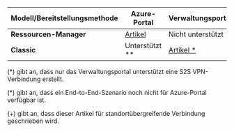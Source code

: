 |**Modell/Bereitstellungsmethode**| **Azure-Portal** | **Verwaltungsportal** | **PowerShell**|
|---|---|---|---|
|**Ressourcen-Manager** | [Artikel](vpn-gateway-howto-site-to-site-resource-manager-portal.md)|Nicht unterstützt |[Artikel](..articles/vpn-gateway/vpn-gateway-create-site-to-site-rm-powershell.md) |
|**Classic** |Unterstützt **| [Artikel *](../articles/vpn-gateway/vpn-gateway-site-to-site-create.md)|[Artikel +](..articles/vpn-gateway/vpn-gateway-multi-site.md) |


(*) gibt an, dass nur das Verwaltungsportal unterstützt eine S2S VPN-Verbindung erstellt.

(*) gibt an, dass ein End-to-End-Szenario noch nicht für Azure-Portal verfügbar ist.

(+) gibt an, dass dieser Artikel für standortübergreifende Verbindung geschrieben wird.



